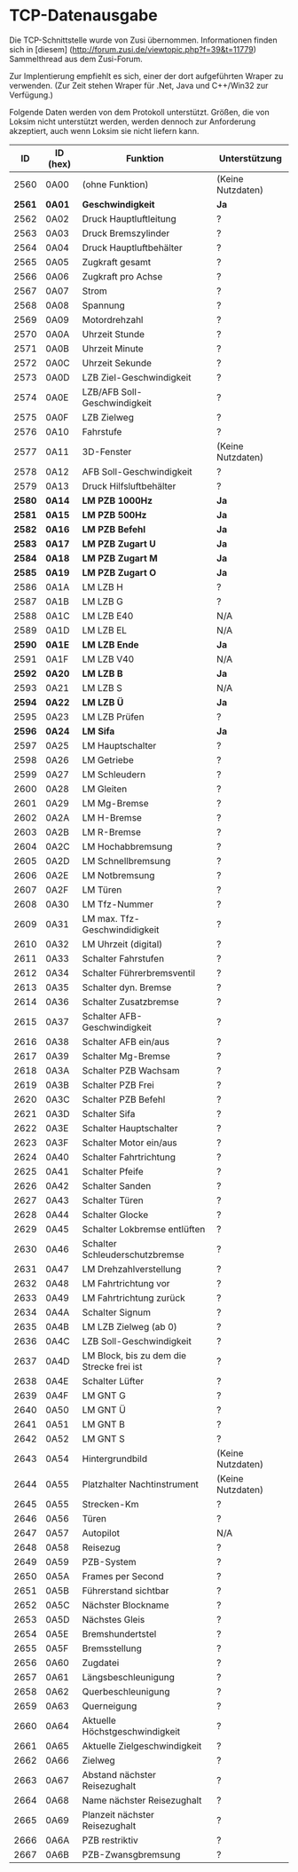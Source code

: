 # TCP-Datenausgabe

Die TCP-Schnittstelle wurde von Zusi übernommen. Informationen finden sich in [diesem] (http://forum.zusi.de/viewtopic.php?f=39&t=11779) Sammelthread aus dem Zusi-Forum.

Zur Implentierung empfiehlt es sich, einer der dort aufgeführten Wraper zu verwenden. (Zur Zeit stehen Wraper für .Net, Java und C++/Win32 zur Verfügung.)

Folgende Daten werden von dem Protokoll unterstützt. Größen, die von Loksim nicht unterstützt werden, werden dennoch zur Anforderung akzeptiert, auch wenn Loksim sie nicht liefern kann.

| ID | ID (hex) | Funktion | Unterstützung |
|----|----------|----------|---------------|  
| 2560 | 0A00 | (ohne Funktion) | (Keine Nutzdaten) |
| **2561** | **0A01** | **Geschwindigkeit** | **Ja** |
| 2562 | 0A02 | Druck Hauptluftleitung | ? |
| 2563 | 0A03 | Druck Bremszylinder | ? |
| 2564 | 0A04 | Druck Hauptluftbehälter | ? |
| 2565 | 0A05 | Zugkraft gesamt | ? |
| 2566 | 0A06 | Zugkraft pro Achse | ? |
| 2567 | 0A07 | Strom | ? |
| 2568 | 0A08 | Spannung | ? |
| 2569 | 0A09 | Motordrehzahl | ? |
| 2570 | 0A0A | Uhrzeit Stunde | ? |
| 2571 | 0A0B | Uhrzeit Minute | ? |
| 2572 | 0A0C | Uhrzeit Sekunde | ? |
| 2573 | 0A0D | LZB Ziel-Geschwindigkeit | ? |
| 2574 | 0A0E | LZB/AFB Soll-Geschwindigkeit | ? |
| 2575 | 0A0F | LZB Zielweg | ? |
| 2576 | 0A10 | Fahrstufe | ? |
| 2577 | 0A11 | 3D-Fenster | (Keine Nutzdaten) |
| 2578 | 0A12 | AFB Soll-Geschwindigkeit | ? |
| 2579 | 0A13 | Druck Hilfsluftbehälter | ? |
| **2580** | **0A14** | **LM PZB 1000Hz** | **Ja** |
| **2581** | **0A15** | **LM PZB 500Hz** | **Ja** |
| **2582** | **0A16** | **LM PZB Befehl** | **Ja** |
| **2583** | **0A17** | **LM PZB Zugart U** | **Ja** |
| **2584** | **0A18** | **LM PZB Zugart M** | **Ja** |
| **2585** | **0A19** | **LM PZB Zugart O** | **Ja** |
| 2586 | 0A1A | LM LZB H | ? |
| 2587 | 0A1B | LM LZB G | ? |
| 2588 | 0A1C | LM LZB E40 | N/A |
| 2589 | 0A1D | LM LZB EL | N/A |
| **2590** | **0A1E** | **LM LZB Ende** | **Ja** |
| 2591 | 0A1F | LM LZB V40 | N/A |
| **2592** | **0A20** | **LM LZB B** | **Ja** |
| 2593 | 0A21 | LM LZB S | N/A |
| **2594** | **0A22** | **LM LZB Ü** | **Ja** |
| 2595 | 0A23 | LM LZB Prüfen | ? |
| **2596** | **0A24** | **LM Sifa** | **Ja** |
| 2597 | 0A25 | LM Hauptschalter | ? |
| 2598 | 0A26 | LM Getriebe | ? |
| 2599 | 0A27 | LM Schleudern | ? |
| 2600 | 0A28 | LM Gleiten | ? |
| 2601 | 0A29 | LM Mg-Bremse | ? |
| 2602 | 0A2A | LM H-Bremse | ? |
| 2603 | 0A2B | LM R-Bremse | ? |
| 2604 | 0A2C | LM Hochabbremsung | ? |
| 2605 | 0A2D | LM Schnellbremsung | ? |
| 2606 | 0A2E | LM Notbremsung | ? |
| 2607 | 0A2F | LM Türen | ? |
| 2608 | 0A30 | LM Tfz-Nummer | ? |
| 2609 | 0A31 | LM max. Tfz-Geschwindidigkeit | ? |
| 2610 | 0A32 | LM Uhrzeit (digital) | ? |
| 2611 | 0A33 | Schalter Fahrstufen | ? |
| 2612 | 0A34 | Schalter Führerbremsventil | ? |
| 2613 | 0A35 | Schalter dyn. Bremse | ? |
| 2614 | 0A36 | Schalter Zusatzbremse | ? |
| 2615 | 0A37 | Schalter AFB-Geschwindigkeit | ? |
| 2616 | 0A38 | Schalter AFB ein/aus | ? |
| 2617 | 0A39 | Schalter Mg-Bremse | ? |
| 2618 | 0A3A | Schalter PZB Wachsam | ? |
| 2619 | 0A3B | Schalter PZB Frei | ? |
| 2620 | 0A3C | Schalter PZB Befehl | ? |
| 2621 | 0A3D | Schalter Sifa | ? |
| 2622 | 0A3E | Schalter Hauptschalter | ? |
| 2623 | 0A3F | Schalter Motor ein/aus | ? |
| 2624 | 0A40 | Schalter Fahrtrichtung | ? |
| 2625 | 0A41 | Schalter Pfeife | ? |
| 2626 | 0A42 | Schalter Sanden | ? |
| 2627 | 0A43 | Schalter Türen | ? |
| 2628 | 0A44 | Schalter Glocke | ? |
| 2629 | 0A45 | Schalter Lokbremse entlüften | ? |
| 2630 | 0A46 | Schalter Schleuderschutzbremse | ? |
| 2631 | 0A47 | LM Drehzahlverstellung | ? |
| 2632 | 0A48 | LM Fahrtrichtung vor | ? |
| 2633 | 0A49 | LM Fahrtrichtung zurück | ? |
| 2634 | 0A4A | Schalter Signum | ? |
| 2635 | 0A4B | LM LZB Zielweg (ab 0) | ? |
| 2636 | 0A4C | LZB Soll-Geschwindigkeit | ? |
| 2637 | 0A4D | LM Block, bis zu dem die Strecke frei ist | ? |
| 2638 | 0A4E | Schalter Lüfter | ? |
| 2639 | 0A4F | LM GNT G | ? |
| 2640 | 0A50 | LM GNT Ü | ? |
| 2641 | 0A51 | LM GNT B | ? |
| 2642 | 0A52 | LM GNT S | ? |
| 2643 | 0A54 | Hintergrundbild | (Keine Nutzdaten) |
| 2644 | 0A55 | Platzhalter Nachtinstrument | (Keine Nutzdaten) | 
| 2645 | 0A55 | Strecken-Km | ? |
| 2646 | 0A56 | Türen | ? |
| 2647 | 0A57 | Autopilot | N/A |
| 2648 | 0A58 | Reisezug | ? |
| 2649 | 0A59 | PZB-System | ? |
| 2650 | 0A5A | Frames per Second | ? |
| 2651 | 0A5B | Führerstand sichtbar | ? |
| 2652 | 0A5C | Nächster Blockname | ? |
| 2653 | 0A5D | Nächstes Gleis | ? |
| 2654 | 0A5E | Bremshundertstel | ? |
| 2655 | 0A5F | Bremsstellung | ? |
| 2656 | 0A60 | Zugdatei | ? |
| 2657 | 0A61 | Längsbeschleunigung | ? |
| 2658 | 0A62 | Querbeschleunigung | ? |
| 2659 | 0A63 | Querneigung | ? |
| 2660 | 0A64 | Aktuelle Höchstgeschwindigkeit | ? |
| 2661 | 0A65 | Aktuelle Zielgeschwindigkeit | ? |
| 2662 | 0A66 | Zielweg | ? |
| 2663 | 0A67 | Abstand nächster Reisezughalt | ? |
| 2664 | 0A68 | Name nächster Reisezughalt | ? |
| 2665 | 0A69 | Planzeit nächster Reisezughalt | ? |
| 2666 | 0A6A | PZB restriktiv | ? |
| 2667 | 0A6B | PZB-Zwansgbremsung | ? |
